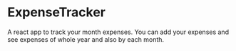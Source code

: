 # ExpenseTracker
A react app to track your month expenses. You can add your expenses and see expenses of whole year and also by each month.
